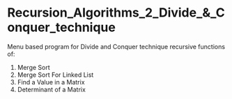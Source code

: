 # Recursion_Algorithms_2_Divide_&_Conquer_technique 

Menu based program for Divide and Conquer technique recursive functions of: 
1) Merge Sort
2) Merge Sort For Linked List
3) Find a Value in a Matrix
4) Determinant of a Matrix
